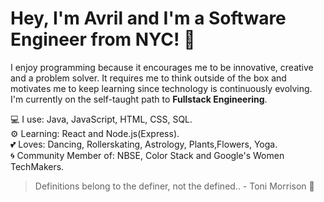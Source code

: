 

# Hey, I'm Avril and I'm a Software Engineer from NYC! :nazar_amulet:

I enjoy programming because it encourages me to be innovative, creative and a problem solver. It requires 
me to think outside of the box and motivates me to keep learning since technology
is continuously evolving. I'm currently on the self-taught path to **Fullstack Engineering**. 


:computer: I use: Java, JavaScript, HTML, CSS, SQL.
<br>
:gear: Learning: React and Node.js(Express).
<br>
:two_hearts: Loves: Dancing, Rollerskating, Astrology, Plants,Flowers, Yoga.
<br>
:cyclone: Community Member of: NBSE, Color Stack and Google's Women TechMakers.



> Definitions belong to the definer, not the defined.. - Toni Morrison :rose:





